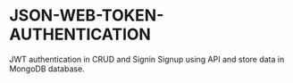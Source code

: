 # JSON-WEB-TOKEN-AUTHENTICATION
JWT authentication in CRUD and Signin Signup using API and store data in MongoDB database.
